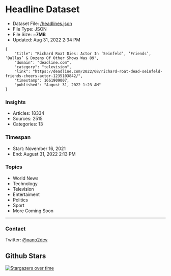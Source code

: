 # Headline Dataset

- Dataset File: [/headlines.json](https://raw.githubusercontent.com/fwd/news/master/headlines.json) 
- File Type: JSON
- File Size: ~**7MB**
- Updated: Aug 31, 2022 2:34 PM

```
{
    "title": "Richard Roat Dies: Actor In ‘Seinfeld’, ‘Friends’, ‘Dallas’ & Dozens Of Other Shows Was 89",
    "domain": "deadline.com",
    "category": "television",
    "link": "https://deadline.com/2022/08/richard-roat-dead-seinfeld-friends-cheers-actor-1235103842/",
    "timestamp": 1661909007,
    "published": "August 31, 2022 1:23 AM"
}
```

### Insights

- Articles: 18334
- Sources: 2515
- Categories: 13

### Timespan

- Start: November 16, 2021
- End: August 31, 2022 2:13 PM

### Topics

- World News
- Technology
- Television
- Entertaiment
- Politics
- Sport
- More Coming Soon

---

### Contact 

Twitter: [@nano2dev](https://twitter.com/nano2dev)

## Github Stars

[![Stargazers over time](https://starchart.cc/fwd/news.svg)](https://starchart.cc/fwd/news)
	